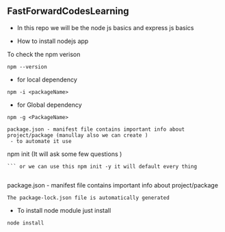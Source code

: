 ## FastForwardCodesLearning

- In this repo we will be the node js basics and express js basics

- How to install nodejs app

To check the npm verison

```
npm --version
```

- for local dependency

```
npm -i <packageName>
```

- for Global dependency

```
npm -g <PackageName>

```

```
package.json - manifest file contains important info about project/package (manullay also we can create )
 - to automate it use
```

npm init (It will ask some few questions )

````
``` or we can use this npm init -y it will default every thing
````

```

```

package.json - manifest file contains important info about project/package

```
The package-lock.json file is automatically generated

```

- To install node module just install 

```
node install 
```